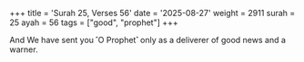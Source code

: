 +++
title = 'Surah 25, Verses 56'
date = '2025-08-27'
weight = 2911
surah = 25
ayah = 56
tags = ["good", "prophet"]
+++

And We have sent you ˹O Prophet˺ only as a deliverer of good news and a warner.